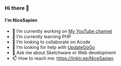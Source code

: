 ### Hi there 👋
#### I'm NiceSapien




- 🔭 I’m currently working on [My YouTube channel](https://youtube.com/nicesapien "My channel")
- 🌱 I’m currently learning PHP
- 👯 I’m looking to collaborate on Acode
- 🤔 I’m looking for help with [UpdateGoGo](https://updatify.netlify.app/ "UpdateGoGo site")
- 💬 Ask me about Sketchware or Web development
- 📫 How to reach me: https://linktr.ee/NiceSapien
